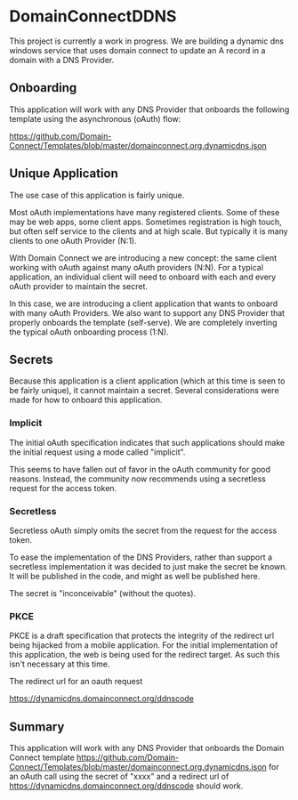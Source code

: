 # DomainConnectDDNS

This project is currently a work in progress.  We are building a dynamic dns windows service that uses domain connect to update an A record in a domain with a DNS Provider.

## Onboarding

This application will work with any DNS Provider that onboards the following template using the asynchronous (oAuth) flow:

https://github.com/Domain-Connect/Templates/blob/master/domainconnect.org.dynamicdns.json

## Unique Application

The use case of this application is fairly unique. 

Most oAuth implementations have many registered clients. Some of these may be web apps, some client apps. Sometimes registration is
high touch, but often self service to the clients and at high scale. But typically it is many clients to one 
oAuth Provider (N:1).

With Domain Connect we are introducing a new concept: the same client working with oAuth against many oAuth providers (N:N). For a 
typical application, an individual client will need to onboard with each and every oAuth provider to maintain the secret.

In this case, we are introducing a client application that wants to onboard with many oAuth Providers. We also want to support
any DNS Provider that properly onboards the template (self-serve). We are completely inverting the typical oAuth onboarding process
(1:N). 

## Secrets

Because this application is a client application (which at this time is seen to be fairly unique), it cannot maintain a secret.
Several considerations were made for how to onboard this application.

### Implicit

The initial oAuth specification indicates that such applications should make the initial request using a mode called "implicit". 

This seems to have fallen out of favor in the oAuth community for good reasons.  Instead, the community now recommends using 
a secretless request for the access token.

### Secretless

Secretless oAuth simply omits the secret from the request for the access token.

To ease the implementation of the DNS Providers, rather than support a secretless implementation it was decided to just make the
secret be known. It will be published in the code, and might as well be published here.

The secret is "inconceivable" (without the quotes).

### PKCE

PKCE is a draft specification that protects the integrity of the redirect url being hijacked from a mobile application. For the 
initial implementation of this application, the web is being used for the redirect target. As such this isn't necessary at this time.

The redirect url for an oauth request

https://dynamicdns.domainconnect.org/ddnscode

## Summary

This application will work with any DNS Provider that onboards the Domain Connect template https://github.com/Domain-Connect/Templates/blob/master/domainconnect.org.dynamicdns.json for an oAuth call using the secret of "xxxx" and a redirect url of https://dynamicdns.domainconnect.org/ddnscode should work.

